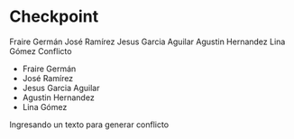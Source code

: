 # Checkpoint


Fraire Germán
José Ramírez
Jesus Garcia Aguilar
Agustin Hernandez
Lina Gómez
Conflicto

- Fraire Germán
- José Ramírez
- Jesus Garcia Aguilar
- Agustin Hernandez
- Lina Gómez

Ingresando un texto para generar conflicto

